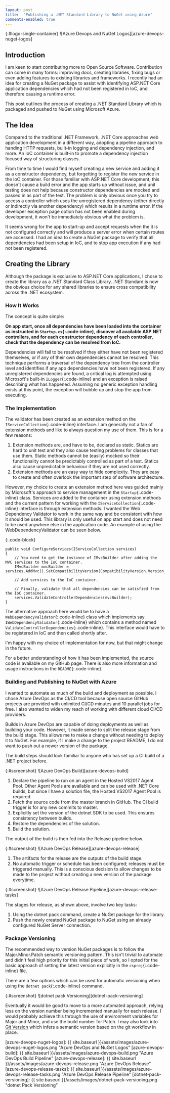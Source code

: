```yaml
---
layout: post
title:  "Publishing a .NET Standard Library to NuGet using Azure"
comments-enabled: true
---
```


{:#logo-single-container}
![Azure Devops and NuGet Logos][azure-devops-nuget-logos]

## Introduction

<!-- excerpt-start -->
I am keen to start contributing more to Open Source Software. Contribution can come in many forms: improving docs, creating libraries, fixing bugs or even adding features to existing libraries and frameworks. I recently had an idea for creating a NuGet package to assist with identifying ASP.NET Core application dependencies which had not been registered in IoC, and therefore causing a runtime error.

This post outlines the process of creating a .NET Standard Library which is packaged and pushed to NuGet using Microsoft Azure.
<!-- excerpt-end -->

## The Idea

Compared to the traditional .NET Framework, .NET Core approaches web application development in a different way, adopting a pipeline approach to handing HTTP requests, built-in logging and dependency injection, and more. An IoC container is built-in to promote a dependency injection focused way of structuring classes.

From time to time I would find myself creating a new service and adding it as a constructor dependency, but forgetting to register the new service in the IoC container. For those familiar with ASP.NET Core development, this doesn't cause a build error and the app starts up without issue, and unit testing does not help because constructor dependencies are mocked and passed in as part of the test. The problem is only obvious once you try to access a controller which uses the unregistered dependency (either directly or indirectly via another dependency) which results in a runtime error. If the developer exception page option has not been enabled during development, it won't be immediately obvious what the problem is.

It seems wrong for the app to start-up and accept requests when the it is not configured correctly and will produce a server error when certain routes are accessed. I had an idea to create a NuGet package to verify that all dependencies had been setup in IoC, and to stop app execution if any had not been registered.

## Creating the Library

Although the package is exclusive to ASP.NET Core applications, I chose to create the library as a .NET Standard Class Library. .NET Standard is now the obvious choice for any shared libraries to ensure cross compatibility across the .NET ecosystem.

### How It Works

The concept is quite simple:

**On app start, once all dependencies have been loaded into the container as instructed in `Startup.cs`{:.code-inline}, discover all available ASP.NET controllers, and for each constructor dependency of each controller, check that the dependency can be resolved from IoC.**

Dependencies will fail to be resolved if they either have not been registered themselves, or if any of their own dependencies cannot be resolved. This technique performs a traversal of the dependency tree from the controller level and identifies if any app dependencies have not been registered. If any unregistered dependencies are found, a critical log is attempted using Microsoft's built-in `ILogger`{:.code-inline} and an exception is raised describing what has happened. Assuming no generic exception handling exists at this point, the exception will bubble up and stop the app from executing.

### The Implementation

The validator has been created as an extension method on the `IServiceCollection`{:.code-inline} interface. I am generally not a fan of extension methods and like to always question my use of them. This is for a few reasons:

1. Extension methods are, and have to be, declared as static. Statics are hard to unit test and they also cause testing problems for classes that use them. Static methods cannot be (easily) mocked so their functionality cannot be predictably controlled as part of a test. Statics also cause unpredictable behaviour if they are not used correctly.
1. Extension methods are an easy way to hide complexity. They are easy to create and often overlook the important step of software architecture.

However, my choice to create an extension method here was guided mainly by Microsoft's approach to service management in the `Startup`{:.code-inline} class. Services are added to the container using extension methods and the current pattern for working with the `IServiceCollection`{:.code-inline} interface is through extension methods. I wanted the Web Dependency Validator to work in the same way and be consistent with how it should be used. This library is only useful on app start and does not need to be used anywhere else in the application code. An example of using the WebDependencyValidator can be seen below.

{:.code-block}
```
public void ConfigureServices(IServiceCollection services)
{
    // You need to get the instance of IMvcBuilder after adding the MVC services to the IoC container.
    IMvcBuilder mvcBuilder = services.AddMvc().SetCompatibilityVersion(CompatibilityVersion.Version_2_2);

    // Add services to the IoC container.

    // Finally, validate that all dependencies can be satisfied from the IoC container.
    services.ValidateControllerDependencies(mvcBuilder);
}
```

The alternative approach here would be to have a `WebDependencyValidator`{:.code-inline} class which implements say `IWebDependencyValidator`{:.code-inline} which contains a method named `ValidateControllerDependencies`{:.code-inline}. This interface would have to be registered in IoC and then called shortly after.

I'm happy with my choice of implementation for now, but that might change in the future.

For a better understanding of how it has been implemented, the source code is available on my GitHub page. There is also more information and usage instructions in the `README`{:.code-inline}.

### Building and Publishing to NuGet with Azure

I wanted to automate as much of the build and deployment as possible. I chose Azure DevOps as the CI/CD tool because open source GitHub projects are provided with unlimited CI/CD minutes and 10 parallel jobs for free. I also wanted to widen my reach of working with different cloud CI/CD providers.

Builds in Azure DevOps are capable of doing deployments as well as building your code. However, it made sense to split the release stage from the build stage. This allows me to make a change without needing to deploy it to NuGet. For example, if I make a change to the project README, I do not want to push out a newer version of the package.

The build steps should look familiar to anyone who has set up a CI build of a .NET project before.

{:#screenshot}
![Azure DevOps Build][azure-devops-build]

1. Declare the pipeline to run on an agent in the Hosted VS2017 Agent Pool. Other Agent Pools are available and can be used with .NET Core builds, but since I have a solution file, the Hosted VS2017 Agent Pool is required.
1. Fetch the source code from the master branch in GitHub. The CI build trigger is for any new commits to master.
1. Explicitly set the version of the dotnet SDK to be used. This ensures consistency between builds.
1. Restore the dependencies of the solution.
1. Build the solution.

The output of the build is then fed into the Release pipeline below.

{:#screenshot}
![Azure DevOps Release][azure-devops-release]

1. The artifacts for the release are the outputs of the build stage.
1. No automatic trigger or schedule has been configured; releases must be triggered manually. This is a conscious decision to allow changes to be made to the project without creating a new version of the package everytime.

{:#screenshot}
![Azure DevOps Release Pipeline][azure-devops-release-tasks]

The stages for release, as shown above, involve two key tasks:

1. Using the dotnet pack command, create a NuGet package for the library.
1. Push the newly created NuGet package to NuGet using an already configured NuGet Server connection.

### Package Versioning

The recommended way to version NuGet packages is to follow the Major.Minor.Patch semantic versioning pattern. This isn't trivial to automate and didn't feel high priority for this initial piece of work, so I opted for the basic approach of setting the latest version explicitly in the `csproj`{:.code-inline} file.

There are a few options which can be used for automatic versioning when using the `dotnet pack`{:.code-inline} command.

{:#screenshot}
![dotnet pack Versioning][dotnet-pack-versioning]

Eventually it would be good to move to a more automated approach, relying less on the version number being incremented manually for each release. I would probably achieve this through the use of environment variables for Major and Minor, and use the build number for Patch. I may also look into [Git Version][git-version-url] which infers a semantic version based on the git workflow in place.

[git-version-url]: https://gitversion.readthedocs.io/en/latest/

[azure-devops-nuget-logos]: {{ site.baseurl }}/assets/images/azure-devops-nuget-logos.png "Azure DevOps and NuGet Logos"
[azure-devops-build]: {{ site.baseurl }}/assets/images/azure-devops-build.png "Azure DevOps Build Pipeline"
[azure-devops-release]: {{ site.baseurl }}/assets/images/azure-devops-release.png "Azure DevOps Release"
[azure-devops-release-tasks]: {{ site.baseurl }}/assets/images/azure-devops-release-tasks.png "Azure DevOps Release Pipeline"
[dotnet-pack-versioning]: {{ site.baseurl }}/assets/images/dotnet-pack-versioning.png "dotnet Pack Versioning"